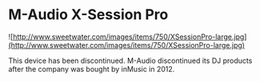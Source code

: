 # M-Audio X-Session Pro

![http://www.sweetwater.com/images/items/750/XSessionPro-large.jpg](http://www.sweetwater.com/images/items/750/XSessionPro-large.jpg)

This device has been discontinued. M-Audio discontinued its DJ products
after the company was bought by inMusic in 2012.
